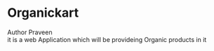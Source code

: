 # Organickart

Author Praveen 
<br>
it is a web Application which will be provideing Organic products in it 

